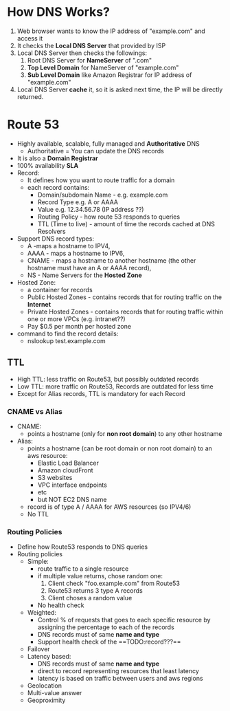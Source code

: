 # How DNS Works?

1. Web browser wants to know the IP address of "example.com" and access it 
2. It checks the **Local DNS Server** that provided by ISP
3. Local DNS Server then checks the followings:
	1. Root DNS Server for **NameServer** of ".com"
	2. **Top Level Domain** for NameServer of "example.com"
	3. **Sub Level Domain** like Amazon Registrar for IP address of "example.com"
4. Local DNS Server **cache** it, so it is asked next time, the IP will be directly returned.

# Route 53

- Highly available, scalable, fully managed and **Authoritative** DNS
	- Authoritative = You can update the DNS records
- It is also a **Domain Registrar**
- 100% availability **SLA**
- Record:
	- It defines how you want to route traffic for a domain
	- each record contains:
		- Domain/subdomain Name - e.g. example.com
		- Record Type e.g. A or AAAA
		- Value e.g. 12.34.56.78 (IP address ??)
		- Routing Policy - how route 53 responds to queries
		- TTL (Time to live) - amount of time the records cached at DNS Resolvers
- Support DNS record types:
	- A -maps a hostname to IPV4,
	- AAAA - maps a hostname to IPV6,
	- CNAME - maps a hostname to another hostname (the other hostname must have an A or AAAA record),
	- NS - Name Servers for the **Hosted Zone**
- Hosted Zone:
	- a container for records
	- Public Hosted Zones - contains records that for routing traffic on the **Internet**
	- Private Hosted Zones - contains records that for routing traffic within one or more VPCs (e.g. intranet??)
	- Pay $0.5 per month per hosted zone
- command to find the record details:
	- nslookup test.example.com

## TTL

- High TTL: less traffic on Route53, but possibly outdated records
- Low TTL: more traffic on Route53, Records are outdated for less time
- Except for Alias records, TTL is mandatory for each Record

### CNAME vs Alias

- CNAME:
	- points a hostname (only for **non root domain**) to any other hostname
- Alias: 
	- points a hostname (can be root domain or non root domain) to an aws resource:
		- Elastic Load Balancer
		- Amazon cloudFront
		- S3 websites
		- VPC interface endpoints
		- etc
		- but NOT EC2 DNS name
	- record is of type A / AAAA for AWS resources (so IPV4/6) 
	- No TTL
 
### Routing Policies

- Define how Route53 responds to DNS queries
- Routing policies
	- Simple: 
		- route traffic to a single resource
		- if multiple value returns, chose random one:
			1. Client check "foo.example.com" from Route53
			2. Route53 returns 3 type A records
			3. Client choses a random value
		- No health check
	- Weighted:
		- Control % of requests that goes to each specific resource by assigning the percentage to each of the records
		- DNS records must of same **name and type**
		- Support health check of the ==TODO:record???==
	- Failover
	- Latency based:
		- DNS records must of same **name and type**
		- direct to record representing resources that least latency
		- latency is based on traffic between users and aws regions
	- Geolocation
	- Multi-value answer
	- Geoproximity